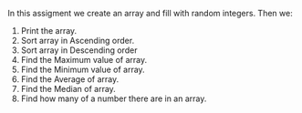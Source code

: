 In this assigment we create an array and fill with random integers. Then we:

1. Print the array.
2. Sort array in Ascending order.
3. Sort array in Descending order
4. Find the Maximum value of array.
5. Find the Minimum value of array.
6. Find the Average of array.
7. Find the Median of array.
8. Find how many of a number there are in an array. 
  
 

